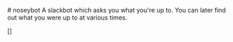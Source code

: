 \# noseybot
A slackbot which asks you what you're up to. You can later find out what you were up to at various times.

[]

